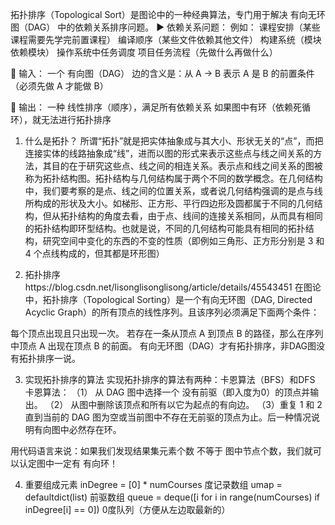 拓扑排序（Topological Sort）是图论中的一种经典算法，专门用于解决 有向无环图（DAG） 中的依赖关系排序问题。
▶ 依赖关系问题：
例如：
课程安排（某些课程需要先学完前置课程）
编译顺序（某些文件依赖其他文件）
构建系统（模块依赖模块）
操作系统中任务调度
项目任务流程（先做什么再做什么）

🔧 输入：
一个 有向图（DAG）
边的含义是：从 A → B 表示 A 是 B 的前置条件（必须先做 A 才能做 B）

🎯 输出：
一种 线性排序（顺序），满足所有依赖关系
如果图中有环（依赖死循环），就无法进行拓扑排序

1. 什么是拓扑？
所谓“拓扑”就是把实体抽象成与其大小、形状无关的“点”，而把连接实体的线路抽象成“线”，进而以图的形式来表示这些点与线之间关系的方法，其目的在于研究这些点、线之间的相连关系。表示点和线之间关系的图被称为拓扑结构图。拓扑结构与几何结构属于两个不同的数学概念。在几何结构中，我们要考察的是点、线之间的位置关系，或者说几何结构强调的是点与线所构成的形状及大小。如梯形、正方形、平行四边形及圆都属于不同的几何结构，但从拓扑结构的角度去看，由于点、线间的连接关系相同，从而具有相同的拓扑结构即环型结构。也就是说，不同的几何结构可能具有相同的拓扑结构，研究空间中变化的东西的不变的性质（即例如三角形、正方形分别是 3 和 4 个点线构成的，但其都是环形图）


2. 拓扑排序https://blog.csdn.net/lisonglisonglisong/article/details/45543451
在图论中，拓扑排序（Topological Sorting）是一个有向无环图（DAG, Directed Acyclic Graph）的所有顶点的线性序列。且该序列必须满足下面两个条件：

每个顶点出现且只出现一次。
若存在一条从顶点 A 到顶点 B 的路径，那么在序列中顶点 A 出现在顶点 B 的前面。
有向无环图（DAG）才有拓扑排序，非DAG图没有拓扑排序一说。

3. 实现拓扑排序的算法
实现拓扑排序的算法有两种：卡恩算法（BFS）和DFS
卡恩算法：
（1） 从 DAG 图中选择一个 没有前驱（即入度为0）的顶点并输出。
（2） 从图中删除该顶点和所有以它为起点的有向边。
（3）重复 1 和 2 直到当前的 DAG 图为空或当前图中不存在无前驱的顶点为止。后一种情况说明有向图中必然存在环。

用代码语言来说：如果我们发现结果集元素个数 不等于 图中节点个数，我们就可以认定图中一定有 有向环！

4. 重要组成元素
        inDegree = [0] * numCourses 度记录数组
        umap = defaultdict(list) 前驱数组
        queue = deque([i for i in range(numCourses) if inDegree[i] == 0]) 0度队列（方便从左边取最新的）